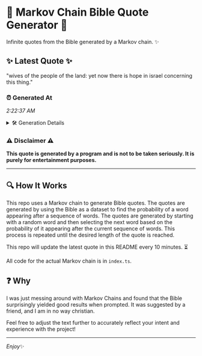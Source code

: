 # 📖 Markov Chain Bible Quote Generator 📖

Infinite quotes from the Bible generated by a Markov chain. ✨

## ✨ Latest Quote ✨
"wives of the people of the land: yet now there is hope in israel concerning this thing."

### ⏰ Generated At
*2:22:37 AM*

<details>
    <summary>🛠️ Generation Details</summary>
    <p>
        <strong>🌱 Seed:</strong> wives<br>
        <strong>🔄 Iterations:</strong> 16<br>
        <strong>📜 Context History:</strong><br>[ wives ]: of<br>[ wives, of ]: the<br>[ wives, of, the ]: people<br>[ wives, of, the, people ]: of<br>[ wives, of, the, people, of ]: the<br>[ wives, of, the, people, of, the ]: land:<br>[ of, the, people, of, the, land: ]: yet<br>[ the, people, of, the, land:, yet ]: now<br>[ people, of, the, land:, yet, now ]: there<br>[ of, the, land:, yet, now, there ]: is<br>[ the, land:, yet, now, there, is ]: hope<br>[ land:, yet, now, there, is, hope ]: in<br>[ yet, now, there, is, hope, in ]: israel<br>[ now, there, is, hope, in, israel ]: concerning<br>[ there, is, hope, in, israel, concerning ]: this<br>[ is, hope, in, israel, concerning, this ]: thing.<br>
    </p>
</details>

### ⚠️ Disclaimer ⚠️
**This quote is generated by a program and is not to be taken seriously. It is purely for entertainment purposes.**

---

## 🔍 How It Works

This repo uses a Markov chain to generate Bible quotes. The quotes are generated by using the Bible as a dataset to find the probability of a word appearing after a sequence of words. The quotes are generated by starting with a random word and then selecting the next word based on the probability of it appearing after the current sequence of words. This process is repeated until the desired length of the quote is reached.

This repo will update the latest quote in this README every 10 minutes. ⏳

All code for the actual Markov chain is in `index.ts`.

## ❓ Why

I was just messing around with Markov Chains and found that the Bible surprisingly yielded good results when prompted. 
It was suggested by a friend, and I am in no way christian.

Feel free to adjust the text further to accurately reflect your intent and experience with the project!

---

*Enjoy*✨
